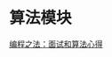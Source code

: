 # 算法模块
[编程之法：面试和算法心得](https://wizardforcel.gitbooks.io/the-art-of-programming-by-july/content/01.04.html)
